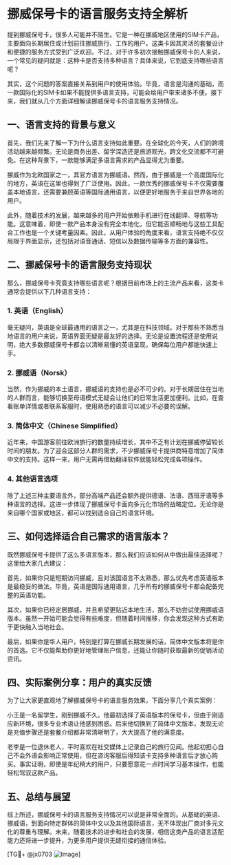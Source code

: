 # 挪威保号卡的语言服务支持全解析

提到挪威保号卡，很多人可能并不陌生。它是一种在挪威地区使用的SIM卡产品，主要面向长期居住或计划前往挪威旅行、工作的用户。这类卡因其灵活的套餐设计和便捷的服务方式受到广泛欢迎。不过，对于许多初次接触挪威保号卡的人来说，一个常见的疑问就是：这种卡是否支持多种语言？具体来说，它到底支持哪些语言呢？

其实，这个问题的答案直接关系到用户的使用体验。毕竟，语言是沟通的基础，而一款国际化的SIM卡如果不能提供多语言支持，可能会给用户带来诸多不便。接下来，我们就从几个方面详细解读挪威保号卡的语言服务支持情况。

## 一、语言支持的背景与意义

首先，我们先来了解一下为什么语言支持如此重要。在全球化的今天，人们的跨境活动越来越频繁。无论是商务出差、留学深造还是旅游观光，跨文化交流都不可避免。在这种背景下，一款能够满足多语言需求的产品显得尤为重要。

挪威作为北欧国家之一，其官方语言为挪威语。然而，由于挪威是一个高度国际化的地方，英语在这里也得到了广泛使用。因此，一款优秀的挪威保号卡不仅需要覆盖本地语言，还需要兼顾英语等国际通用语言，以便更好地服务于来自世界各地的用户。

此外，随着技术的发展，越来越多的用户开始依赖手机进行在线翻译、导航等功能。这意味着，即使一款产品本身没有完全本地化，但它能否顺畅地与这些工具配合工作也是一个关键考量因素。因此，从用户体验的角度来看，语言支持绝不仅仅局限于界面显示，还包括对语音通话、短信以及数据传输等多方面的兼容性。

## 二、挪威保号卡的语言服务支持现状

那么，挪威保号卡究竟支持哪些语言呢？根据目前市场上的主流产品来看，这类卡通常会提供以下几种语言支持：

### 1. 英语（English）

毫无疑问，英语是全球最通用的语言之一，尤其是在科技领域。对于那些不熟悉当地语言的用户来说，英语界面无疑是最友好的选择。无论是设置流程还是使用说明，绝大多数挪威保号卡都会以清晰易懂的英语呈现，确保每位用户都能快速上手。

### 2. 挪威语（Norsk）

当然，作为挪威的本土语言，挪威语的支持也是必不可少的。对于长期居住在当地的人群而言，能够切换至母语模式无疑会让他们的日常生活更加便利。比如，在查看账单详情或者联系客服时，使用熟悉的语言可以减少不必要的误解。

### 3. 简体中文（Chinese Simplified）

近年来，中国游客前往欧洲旅行的数量持续增长，其中不乏有计划在挪威停留较长时间的朋友。为了迎合这部分人群的需求，不少挪威保号卡提供商特意增加了简体中文的支持。这样一来，用户无需再借助翻译软件就能轻松完成各项操作。

### 4. 其他语言选项

除了上述三种主要语言外，部分高端产品还会额外提供德语、法语、西班牙语等多种语言的选择。这进一步体现了挪威保号卡面向多元化市场的战略定位。无论你是来自哪个国家或地区，都可以找到适合自己的语言环境。

## 三、如何选择适合自己需求的语言版本？

既然挪威保号卡提供了这么多语言版本，那么我们应该如何从中做出最佳选择呢？这里给大家几点建议：

首先，如果你只是短期访问挪威，且对该国语言不太熟悉，那么优先考虑英语版本是最稳妥的做法。毕竟，英语是国际通用语言，几乎所有的挪威保号卡都会配备完整的英语功能。

其次，如果你已经定居挪威，并且希望更贴近本地生活，那么不妨尝试使用挪威语版本。虽然一开始可能会觉得有些难度，但随着时间推移，你会发现这种方式有助于更快融入当地社会。

最后，如果你是华人用户，特别是打算在挪威长期发展的话，简体中文版本将是你的首选。它不仅能帮助你更好地管理账户信息，还能让你随时获取最新的促销活动资讯。

## 四、实际案例分享：用户的真实反馈

为了让大家更直观地了解挪威保号卡的语言服务效果，下面分享几个真实案例：

小王是一名留学生，刚到挪威不久。他最初选择了英语版本的保号卡，但由于刚适应新环境，很多专业术语让他感到困惑。后来他切换到了简体中文版本，发现无论是充值步骤还是套餐介绍都非常清晰明了，大大提高了他的满意度。

老李是一位退休老人，平时喜欢在社交媒体上记录自己的旅行见闻。他起初担心自己不会外语会影响正常使用，但在咨询客服后得知该卡支持多种语言后才放心购买。事实证明，即使是年纪稍大的用户，只要愿意花一点时间学习基本操作，也能轻松驾驭这款产品。

## 五、总结与展望

综上所述，挪威保号卡的语言服务支持情况可以说是非常全面的。从基础的英语、挪威语，到面向特定群体的简体中文以及其他国际语言，无不体现出厂商对多元文化的尊重与理解。未来，随着技术的进步和社会的发展，相信这类产品的语言适配能力还将进一步提升，为更多用户提供无缝衔接的通信体验。

[TG💪+ @jx0703 ![Image](https://github.com/user-attachments/assets/dbca1d08-cadb-493c-b0ec-ad6f7a83f270)]